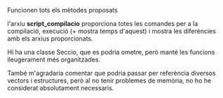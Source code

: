 
Funcionen tots els mètodes proposats

l'arxiu **script_compilacio** proporciona totes les comandes per a la compilació,
execució (+ mostra temps d'aquest) i mostra les diferències amb els arxius
proporcionats.

Hi ha una classe Seccio, que es podria ometre, però manté les funcions
lleugerament més organitzades.

També m'agradaria comentar que podria passar per referència diversos vectors 
i estructures, però al no tenir problemes de memòria, no ho he considerat
absolutament necessaris.
